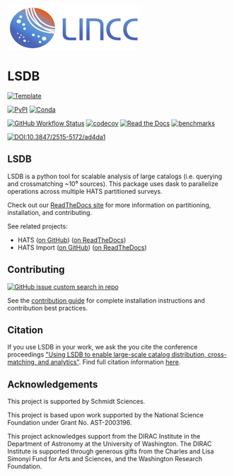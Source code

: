 <img src="https://github.com/astronomy-commons/lsdb/blob/main/docs/lincc-logo.png?raw=true" width="300" height="100">


# LSDB

[![Template](https://img.shields.io/badge/Template-LINCC%20Frameworks%20Python%20Project%20Template-brightgreen)](https://lincc-ppt.readthedocs.io/en/stable/)

[![PyPI](https://img.shields.io/pypi/v/lsdb?color=blue&logo=pypi&logoColor=white)](https://pypi.org/project/lsdb/)
[![Conda](https://img.shields.io/conda/vn/conda-forge/lsdb.svg?color=blue&logo=condaforge&logoColor=white)](https://anaconda.org/conda-forge/lsdb) 

[![GitHub Workflow Status](https://img.shields.io/github/actions/workflow/status/astronomy-commons/lsdb/smoke-test.yml)](https://github.com/astronomy-commons/lsdb/actions/workflows/smoke-test.yml)
[![codecov](https://codecov.io/gh/astronomy-commons/lsdb/branch/main/graph/badge.svg)](https://codecov.io/gh/astronomy-commons/lsdb)
[![Read the Docs](https://img.shields.io/readthedocs/lsdb)](https://lsdb.readthedocs.io/)
[![benchmarks](https://img.shields.io/github/actions/workflow/status/astronomy-commons/lsdb/asv-main.yml?label=benchmarks)](https://astronomy-commons.github.io/lsdb/)

[![DOI:10.3847/2515-5172/ad4da1](https://zenodo.org/badge/DOI/10.48550/arXiv.2501.02103.svg)](https://ui.adsabs.harvard.edu/abs/2025arXiv250102103C)

## LSDB

LSDB is a python tool for scalable analysis of large catalogs 
(i.e. querying and crossmatching ~10⁹ sources). This package uses dask to parallelize operations across
multiple HATS partitioned surveys.

Check out our [ReadTheDocs site](https://lsdb.readthedocs.io/en/latest/)
for more information on partitioning, installation, and contributing.

See related projects:

* HATS ([on GitHub](https://github.com/astronomy-commons/hats))
  ([on ReadTheDocs](https://hats.readthedocs.io/en/stable/))
* HATS Import ([on GitHub](https://github.com/astronomy-commons/hats-import))
  ([on ReadTheDocs](https://hats-import.readthedocs.io/en/stable/))

## Contributing

[![GitHub issue custom search in repo](https://img.shields.io/github/issues-search/astronomy-commons/lsdb?color=purple&label=Good%20first%20issues&query=is%3Aopen%20label%3A%22good%20first%20issue%22)](https://github.com/astronomy-commons/lsdb/issues?q=is%3Aissue+is%3Aopen+label%3A%22good+first+issue%22)

See the [contribution guide](https://lsdb.readthedocs.io/en/stable/developer/contributing.html)
for complete installation instructions and contribution best practices.

## Citation

If you use LSDB in your work, we ask the you cite the conference proceedings 
["Using LSDB to enable large-scale catalog distribution, cross-matching, and analytics"](https://ui.adsabs.harvard.edu/abs/2025arXiv250102103C). 
Find full citation information [here](./CITATION.bib).

## Acknowledgements

This project is supported by Schmidt Sciences.

This project is based upon work supported by the National Science Foundation
under Grant No. AST-2003196.

This project acknowledges support from the DIRAC Institute in the Department of 
Astronomy at the University of Washington. The DIRAC Institute is supported 
through generous gifts from the Charles and Lisa Simonyi Fund for Arts and 
Sciences, and the Washington Research Foundation.
